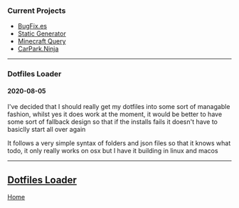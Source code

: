 ### Current Projects
* [BugFix.es](/projects/current/bugfix.es.html)
* [Static Generator](/projects/current/staticg.html)
* [Minecraft Query](/projects/current/minecraft-query.html)
* [CarPark.Ninja](/projects/current/carpark.ninja.html)

---
### Dotfiles Loader
#### 2020-08-05
I've decided that I should really get my dotfiles into some sort of managable fashion, whilst yes it does work at the moment, it would be better to have some sort of fallback design so that if the installs fails it doesn't have to basiclly start all over again

It follows a very simple syntax of folders and json files so that it knows what todo, it only really works on osx but I have it building in linux and macos

---

[Dotfiles Loader](https://github.com/Keloran/dotfilesLoader)
--
[Home](/)

